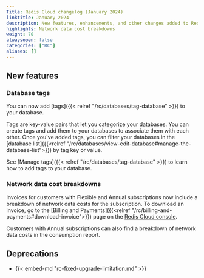 ```yaml
---
Title: Redis Cloud changelog (January 2024)
linktitle: January 2024
description: New features, enhancements, and other changes added to Redis Cloud during January 2024.
highlights: Network data cost breakdowns
weight: 70
alwaysopen: false
categories: ["RC"]
aliases: []
---
```


## New features

### Database tags

You can now add [tags]({{< relref "/rc/databases/tag-database" >}}) to your database.

Tags are key-value pairs that let you categorize your databases. You can create tags and add them to your databases to associate them with each other. Once you've added tags, you can filter your databases in the [database list]({{<relref "/rc/databases/view-edit-database#manage-the-database-list">}}) by tag key or value. 

See [Manage tags]({{< relref "/rc/databases/tag-database" >}}) to learn how to add tags to your database.

### Network data cost breakdowns

Invoices for customers with Flexible and Annual subscriptions now include a breakdown of network data costs for the subscription. To download an invoice, go to the [Billing and Payments]({{<relref "/rc/billing-and-payments#download-invoice">}}) page on the [Redis Cloud console](https://app.redislabs.com/).

Customers with Annual subscriptions can also find a breakdown of network data costs in the consumption report.

## Deprecations

- {{< embed-md "rc-fixed-upgrade-limitation.md" >}}
